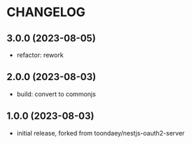 # CHANGELOG

<a name="3.0.0"></a>

## 3.0.0 (2023-08-05)

* refactor: rework


<a name="2.0.0"></a>

## 2.0.0 (2023-08-03)

* build: convert to commonjs


<a name="1.0.0"></a>

## 1.0.0 (2023-08-03)

* initial release, forked from toondaey/nestjs-oauth2-server
